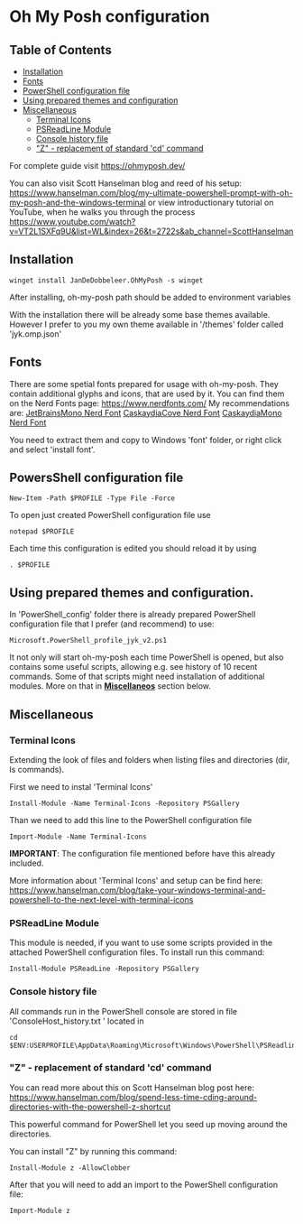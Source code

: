 # Oh My Posh configuration

## Table of Contents

- [Installation](#installation)
- [Fonts](#fonts)
- [PowerShell configuration file](#powershell-configuration-file)
- [Using prepared themes and configuration](#using-prepared-themes-and-configuration)
- [Miscellaneous](#miscellaneous)
    - [Terminal Icons](#terminal-icons)
    - [PSReadLine Module](#psreadline-module)
    - [Console history file](#console-history-file)
    - ["Z" - replacement of standard 'cd' command](#z---replacement-of-standard-cd-command)

For complete guide visit https://ohmyposh.dev/

You can also visit Scott Hanselman blog and reed of his setup:
https://www.hanselman.com/blog/my-ultimate-powershell-prompt-with-oh-my-posh-and-the-windows-terminal
or view introductionary tutorial on YouTube, when he walks you through the process
https://www.youtube.com/watch?v=VT2L1SXFq9U&list=WL&index=26&t=2722s&ab_channel=ScottHanselman

## Installation

```pwsh
winget install JanDeDobbeleer.OhMyPosh -s winget
```

After installing, oh-my-posh path should be added to environment variables

With the installation there will be already some base themes available. However I prefer to you my own theme available in '/themes' folder called 'jyk.omp.json'


## Fonts

There are some spetial fonts prepared for usage with oh-my-posh. They contain additional glyphs and icons, that are used by it. You can find them on the Nerd Fonts page: https://www.nerdfonts.com/
My recommendations are:
[JetBrainsMono Nerd Font](https://github.com/ryanoasis/nerd-fonts/releases/download/v3.4.0/JetBrainsMono.zip)
[CaskaydiaCove Nerd Font](https://github.com/ryanoasis/nerd-fonts/releases/download/v3.4.0/CascadiaCode.zip)
[CaskaydiaMono Nerd Font](https://github.com/ryanoasis/nerd-fonts/releases/download/v3.4.0/CascadiaMono.zip)

You need to extract them and copy to Windows 'font' folder, or right click and select 'install font'.

## PowersShell configuration file

```pwsh
New-Item -Path $PROFILE -Type File -Force
```

To open just created PowerShell configuration file use

```pwsh
notepad $PROFILE
```

Each time this configuration is edited you should reload it by using

```pwsh
. $PROFILE
```

## Using prepared themes and configuration.

In 'PowerShell_config' folder there is already prepared PowerShell configuration file that I prefer (and recommend) to use:

```
Microsoft.PowerShell_profile_jyk_v2.ps1
```

It not only will start oh-my-posh each time PowerShell is opened, but also contains some useful scripts, allowing e.g. see history of 10 recent commands.
Some of that scripts might need installation of additional modules. More on that in [**Miscellaneos**](#miscellaneous) section below.

## Miscellaneous

### Terminal Icons

Extending the look of files and folders when listing files and directories (dir, ls commands).

First we need to instal 'Terminal Icons'

```pwsh
Install-Module -Name Terminal-Icons -Repository PSGallery
```

Than we need to add this line to the PowerShell configuration file

```pwsh
Import-Module -Name Terminal-Icons
```

**IMPORTANT**: The configuration file mentioned before have this already included.

More information about 'Terminal Icons' and setup can be find here:
https://www.hanselman.com/blog/take-your-windows-terminal-and-powershell-to-the-next-level-with-terminal-icons

### PSReadLine Module

This module is needed, if you want to use some scripts provided in the attached PowerShell configuration files.
To install run this command:

```pwsh
Install-Module PSReadLine -Repository PSGallery
```

### Console history file

All commands run in the PowerShell console are stored in file 'ConsoleHost_history.txt
' located in

```pwsh
cd $ENV:USERPROFILE\AppData\Roaming\Microsoft\Windows\PowerShell\PSReadline
```

### "Z" - replacement of standard 'cd' command

You can read more about this on Scott Hanselman blog post here:
https://www.hanselman.com/blog/spend-less-time-cding-around-directories-with-the-powershell-z-shortcut

This powerful command for PowerShell let you seed up moving around the directories.

You can install "Z" by running this command:

```pwsh
Install-Module z -AllowClobber
```

After that you will need to add an import to the PowerShell configuration file:

```pwsh
Import-Module z
```
